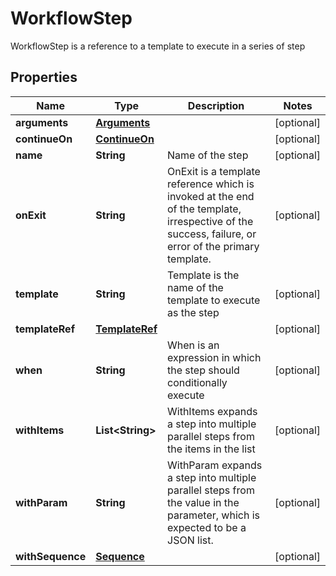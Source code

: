 

# WorkflowStep

WorkflowStep is a reference to a template to execute in a series of step
## Properties

Name | Type | Description | Notes
------------ | ------------- | ------------- | -------------
**arguments** | [**Arguments**](Arguments.md) |  |  [optional]
**continueOn** | [**ContinueOn**](ContinueOn.md) |  |  [optional]
**name** | **String** | Name of the step |  [optional]
**onExit** | **String** | OnExit is a template reference which is invoked at the end of the template, irrespective of the success, failure, or error of the primary template. |  [optional]
**template** | **String** | Template is the name of the template to execute as the step |  [optional]
**templateRef** | [**TemplateRef**](TemplateRef.md) |  |  [optional]
**when** | **String** | When is an expression in which the step should conditionally execute |  [optional]
**withItems** | **List&lt;String&gt;** | WithItems expands a step into multiple parallel steps from the items in the list |  [optional]
**withParam** | **String** | WithParam expands a step into multiple parallel steps from the value in the parameter, which is expected to be a JSON list. |  [optional]
**withSequence** | [**Sequence**](Sequence.md) |  |  [optional]



